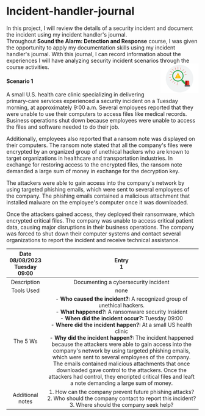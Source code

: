 # Incident-handler-journal

In this project, I will review the details of a security incident and document the incident using my incident handler's journal. <br>
Throughout **Sound the Alarm: Detection and Response** course, I was given the opportunity to apply my documentation skills using my incident handler's journal. With this journal, I can record information about the experiences I will have analyzing security incident scenarios through the course activities.
<img src="images/detectionimage.png" width=100 align=right>

#### Scenario 1

A small U.S. health care clinic specializing in delivering primary-care services experienced a security incident on a Tuesday morning, at approximately 9:00 a.m. Several employees reported that they were unable to use their computers to access files like medical records. Business operations shut down because employees were unable to access the files and software needed to do their job.

Additionally, employees also reported that a ransom note was displayed on their computers. The ransom note stated that all the company's files were encrypted by an organized group of unethical hackers who are known to target organizations in healthcare and transportation industries. In exchange for restoring access to the encrypted files, the ransom note demanded a large sum of money in exchange for the decryption key. 

The attackers were able to gain access into the company's network by using targeted phishing emails, which were sent to several employees of the company. The phishing emails contained a malicious attachment that installed malware on the employee's computer once it was downloaded.

Once the attackers gained access, they deployed their ransomware, which encrypted critical files. The company was unable to access critical patient data, causing major disruptions in their business operations. The company was forced to shut down their computer systems and contact several organizations to report the incident and receive technical assistance.


| Date<br> 08/08/2023 <br>Tuesday 09:00 | Entry<br> 1 |
| :---: | :---: |
| Description | Documenting a cybersecurity incident     |
|   Tools Used   | none     |
| The 5 Ws     | - **Who caused the incident?:** A recognized group of unethical hackers. <br> - **What happened?:** A ransomware security Insident <br> - **When did the incident occur?:** Tuesday 09:00 <br> - **Where did the incident happen?:** At a small US health clinic <br> - **Why did the incident happen?:** The incident happened because the attackers were able to gain access into the company's network by using targeted phishing emails, which were sent to several employees of the company. The emails contained malicious attachments that once downloaded gave control to the attackers. Once the attackers had control, they encripted critical files and leaft a note demanding a large sum of money.     |               
| Additional notes | 1. How can the company prevent future phishing attacks? <br> 2. Who should the company contact to report this incident? <br> 3. Where should the company seek help?     |








<!--

column layout

| col 1 | col 2 | col 3 |
| :---: | :---: | :---: |
|     a |     B |     C |
|   a   | b     | c     |
| a     | b     | c     |
| a     | b     | c     |

-->
